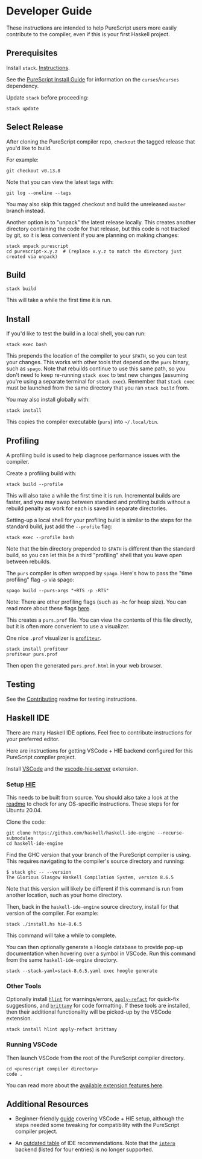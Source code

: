 # Developer Guide

These instructions are intended to help PureScript users more easily contribute to the compiler, even if this is your first Haskell project.

## Prerequisites

Install `stack`. [Instructions](https://docs.haskellstack.org/en/stable/README/).

See the [PureScript Install Guide](INSTALL.md) for information on the `curses`/`ncurses` dependency.

Update `stack` before proceeding:
```
stack update
```

## Select Release

After cloning the PureScript compiler repo, `checkout` the tagged release that you'd like to build.

For example:
```
git checkout v0.13.8
```

Note that you can view the latest tags with:
```
git log --oneline --tags
```

You may also skip this tagged checkout and build the unreleased `master` branch instead.

Another option is to "unpack" the latest release locally. This creates another directory containing the code for that release, but this code is not tracked by git, so it is less convenient if you are planning on making changes:

```
stack unpack purescript
cd purescript-x.y.z  # (replace x.y.z to match the directory just created via unpack)
```

## Build

```
stack build
```

This will take a while the first time it is run.

## Install

If you'd like to test the build in a local shell, you can run:
```
stack exec bash
```

This prepends the location of the compiler to your `$PATH`, so you can test your changes. This works with other tools that depend on the `purs` binary, such as `spago`. Note that rebuilds continue to use this same path, so you don't need to keep re-running `stack exec` to test new changes (assuming you're using a separate terminal for `stack exec`). Remember that `stack exec` must be launched from the same directory that you ran `stack build` from.

You may also install globally with:
```
stack install
```

This copies the compiler executable (`purs`) into `~/.local/bin`.

## Profiling

A profiling build is used to help diagnose performance issues with the compiler.

Create a profiling build with:
```
stack build --profile
```
This will also take a while the first time it is run. Incremental builds are faster, and you may swap between standard and profiling builds without a rebuild penalty as work for each is saved in separate directories.

Setting-up a local shell for your profiling build is similar to the steps for the standard build, just add the `--profile` flag:
```
stack exec --profile bash
```
Note that the bin directory prepended to `$PATH` is different than the standard build, so you can let this be a third "profiling" shell that you leave open between rebuilds.

The `purs` compiler is often wrapped by `spago`. Here's how to pass the "time profiling" flag `-p` via spago:
```
spago build --purs-args "+RTS -p -RTS"
```

Note: There are other profiling flags (such as `-hc` for heap size). You can read more about these flags [here](http://book.realworldhaskell.org/read/profiling-and-optimization.html).

This creates a `purs.prof` file. You can view the contents of this file directly, but it is often more convenient to use a visualizer.

One nice `.prof` visualizer is [`profiteur`](https://github.com/jaspervdj/profiteur).
```
stack install profiteur
profiteur purs.prof
```
Then open the generated `purs.prof.html` in your web browser.

## Testing

See the [Contributing](CONTRIBUTING.md) readme for testing instructions.

## Haskell IDE

There are many Haskell IDE options. Feel free to contribute instructions for your preferred editor.

Here are instructions for getting VSCode + HIE backend configured for this PureScript compiler project.

Install [VSCode](https://code.visualstudio.com/) and the [vscode-hie-server](https://github.com/alanz/vscode-hie-server) extension.

### Setup [HIE](https://github.com/haskell/haskell-ide-engine)
This needs to be built from source. You should also take a look at the [readme](https://github.com/haskell/haskell-ide-engine/blob/master/README.md#installation) to check for any OS-specific instructions. These steps for for Ubuntu 20.04.

Clone the code:
```
git clone https://github.com/haskell/haskell-ide-engine --recurse-submodules
cd haskell-ide-engine
```

Find the GHC version that your branch of the PureScript compiler is using. This requires navigating to the compiler's source directory and running:
```
$ stack ghc -- --version
The Glorious Glasgow Haskell Compilation System, version 8.6.5
```
Note that this version will likely be different if this command is run from another location, such as your home directory.

Then, back in the `haskell-ide-engine` source directory, install for that version of the compiler. For example:
```
stack ./install.hs hie-8.6.5
```
This command will take a while to complete.

You can then optionally generate a Hoogle database to provide pop-up documentation when hovering over a symbol in VSCode. Run this command from the same `haskell-ide-engine` directory.
```
stack --stack-yaml=stack-8.6.5.yaml exec hoogle generate
```

### Other Tools

Optionally install [`hlint`](https://github.com/ndmitchell/hlint) for warnings/errors, [`apply-refact`](https://github.com/mpickering/apply-refact) for quick-fix suggestions, and [`brittany`](https://github.com/lspitzner/brittany) for code formatting. If these tools are installed, then their additional functionality will be picked-up by the VSCode extension.
```
stack install hlint apply-refact brittany
```

### Running VSCode

Then launch VSCode from the root of the PureScript compiler directory.
```
cd <purescript compiler directory>
code .
```

You can read more about the [available extension features here](https://github.com/alanz/vscode-hie-server#features).

## Additional Resources

* Beginner-friendly [guide](https://www.vacationlabs.com/haskell/environment-setup.html) covering VSCode + HIE setup, although the steps needed some tweaking for compatibility with the PureScript compiler project.

* An [outdated table](https://github.com/rainbyte/haskell-ide-chart#the-chart-with-a-link-to-each-plug-in) of IDE recommendations. Note that the [`intero`](https://github.com/chrisdone/intero/blob/master/README.md) backend (listed for four entries) is no longer supported.

